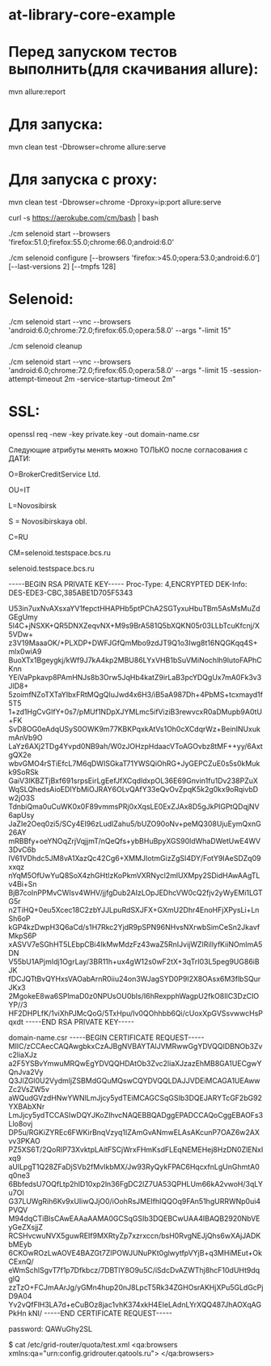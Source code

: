 # at-library-core-example

# Перед запуском тестов выполнить(для скачивания allure):
mvn allure:report

# Для запуска:
mvn clean test -Dbrowser=chrome allure:serve

# Для запуска с proxy:
mvn clean test -Dbrowser=chrome -Dproxy=ip:port allure:serve


curl -s https://aerokube.com/cm/bash | bash



./cm selenoid start --browsers 'firefox:51.0;firefox:55.0;chrome:66.0;android:6.0'


./cm selenoid configure [--browsers 'firefox:>45.0;opera:53.0;android:6.0'] [--last-versions 2] [--tmpfs 128]



# Selenoid:

./cm selenoid start --vnc --browsers 'android:6.0;chrome:72.0;firefox:65.0;opera:58.0' --args  "-limit 15"

./cm selenoid cleanup

./cm selenoid start --vnc --browsers 'android:6.0;chrome:72.0;firefox:65.0;opera:58.0' --args  "-limit 15 -session-attempt-timeout 2m -service-startup-timeout 2m"


# SSL:

openssl req -new -key private.key -out domain-name.csr

Следующие атрибуты менять можно ТОЛЬКО после согласования с ДАТИ:

O=BrokerCreditService Ltd.

OU=IT

L=Novosibirsk

S = Novosibirskaya obl.

C=RU

CM=selenoid.testspace.bcs.ru


selenoid.testspace.bcs.ru

-----BEGIN RSA PRIVATE KEY-----
Proc-Type: 4,ENCRYPTED
DEK-Info: DES-EDE3-CBC,385ABE1D705F5343

U53in7uxNvAXsxaYV1fepctHHAPHb5ptPChA2SGTyxuHbuTBm5AsMsMuZdGEgUmy
5l4C+jNSXK+QR5DNXZeqvNX+M9s9BrA581Q5bXQKN05r03LLbTcuKfcnj/X5VDw+
z3V19MaaaOK/+PLXDP+DWFJGfQmMbo9zdJT9Q1o3Iwg8t16NQGKqq4S+mlx0wiA9
BuoXTx1Bgeygkj/kWf9J7kA4kp2MBU86LYxVHB1bSuVMiNochlh9lutoFAPhCKnn
YEiVaPpkavp8PAmHNJs8b3Orw5JqHb4katZ9irLaB3pcYDQgUx7mA0Fk3v3JlD8+
5zoimfNZoTXTaYIbxFRtMQgQIuJwd4x6H3/iB5aA987Dh+4PbMS+tcxmayd1f5T5
1+zd1HgCvGlfY+0s7/pMUf1NDpXJYMLmc5ifViziB3rewvcxR0aDMupb9A0tU+FK
SvD8OG0eAdqUSyS0OWK9m77KBKPqxkAtVs1Oh0cXCdqrWz+BeinINUxukmAnVb9O
LaYz6AXj2TDg4Yvpd0NB9ah/W0zJOHzpHdaacVToAGOvbz8tMF++yy/6AxtgQX2e
wbvGMO4rSTiEfcL7M6qDWISGkaT71YWSQiOhRG+JyGEPCZuE0s5s0kMukk9SoRSk
GaiV3lKBZTjBxf691srpsEirLgEefJfXCqdldxpOL36E69Gnvin1fu1Dv238PZuX
WqSLQhedsAioEDIYbMiOJRAY6OLvQAfY33eQvOvZpqK5k2g0kx9oRqivbDw2jO3S
TdnbiQma0uCuWK0x0F89vmmsPRj0xXqsLE0ExZJAx8D5gJkPIGPtQDqjNV6apUsy
JaZIe2Oeq0zi5/SCy4EI96zLudIZahu5/bUZO90oNv+peMQ308UjuEymQxnG26AY
mRBBfy+oeYNOqZrjVqjjmT/nQeQfs+ybBHuBpyXGS90ldWhaDWetUwE4WV3DvC6b
lV61VDhdc5JM8vA1XazQc42Cg6+XMMJIotmGizZgSI4DY/FotY9IAeSDZq09xxqz
nYqM5OfUwYuQ8SoX4zhGHtIzKoPkmVXRNycl2mlUXMpy2SDidHAwAAgTLv4Bi+Sn
BjB7coInPPMvCWIsv4WHV/jjfgDub2AIzLOpJEDhcVW0cQ2fjv2yWyEMi1LGTG5r
n2TiHQ+0eu5Xcec18C2zbYJJLpuRdSXJFX+GXmU2Dhr4EnoHFjXPysLi+LnSh6oP
kGP4kzDwpH3Q6aCd/s1H7Rkc2YjdR9pSPN96NHvsNXrwbSimCeSn2JkavfMkpS6P
xASVV7eSGhHT5LEbpCBi4IkMwMdzFz43waZ5RnIJvijWZIRillyfKiiNOmlmA5DN
V55bU1APjmIdj1OgrLay/3BR11h+ux4gW12s0wF2tX+3qTrI03L5peg9UG86iBJK
fDCJQTtBvQYHxsVAOabArnR0iiu24on3WJagSYD0P9l2X8OAsx6M3flbSQurJKx3
2MgokeE8wa6SPlmaD0z0NPUsOU0bIs/I6hRexpphWagpU2fkO8IlC3DzCIOYP//3
HF2DHPLfK/1viXhPJMcQoG/5TxHpu/Iv0QOhhbb6Qi/cUoxXpGVSsvwwcHsPqxdt
-----END RSA PRIVATE KEY-----

domain-name.csr
-----BEGIN CERTIFICATE REQUEST-----
MIIC/zCCAecCAQAwgbkxCzAJBgNVBAYTAlJVMRwwGgYDVQQIDBNOb3Zvc2liaXJz
a2F5YSBvYmwuMRQwEgYDVQQHDAtOb3Zvc2liaXJzazEhMB8GA1UECgwYQnJva2Vy
Q3JlZGl0U2VydmljZSBMdGQuMQswCQYDVQQLDAJJVDEiMCAGA1UEAwwZc2VsZW5v
aWQudGVzdHNwYWNlLmJjcy5ydTEiMCAGCSqGSIb3DQEJARYTcGF2bG92YXBAbXNr
LmJjcy5ydTCCASIwDQYJKoZIhvcNAQEBBQADggEPADCCAQoCggEBAOFs3Llo8ovj
DP5u/RGKiZYREc6FWKirBnqVzyq1IZAmGvANmwELAsAKcunP7OAZ6w2AXvv3PKAO
PZ5XS6T/2QoRIP73XvktpLAitFSCjWrxFHmKsdFLEqNEMEHej8HzDN0ZlENxIxq9
aUlLpgT1Q28ZFaDjSVb2fMvIkbMX/Jw93RyQykFPAC6HqcxfnLgUnGhmtA0q0ne3
6BbfedsU7OQfLtp2hID10xp2ln36FgDC2lZ7UA53QPHLUm66kA2vwoH/3qLYu7Ol
G37LUWgRih6Kv9xUIiwQJjO0/iOohRsJMEIfhIQQOq9FAn51hgURRWNp0ui4PVQV
M94dqCTiBIsCAwEAAaAAMA0GCSqGSIb3DQEBCwUAA4IBAQB2920NbVEyGeZXsjjZ
RCSHvcwuNVX5guwREIf9MXRtyZp7xzrxccn/bsH0RvgNEJjQhs6wXAjJADKbMEyb
6CKOwROzLwAOVE4BAZGt7ZIPOWJUNuPKt0glwytfpVYjB+q3MHiMEut+OkCExnQ/
eWmSchlSgvT7f1p7Dfkbcz/7DBTlY8O9u5C/iSdcDvAZWThj8hcF10dUHt9dqglQ
zzTzO+FCJmAArJg/yGMn4hup20nJ8LpcT5Rk34ZGHOsrAKHjXPu5GLdGcPjD9A04
Yv2vQfFlH3LA7d+eCuBOz8jac1vhK374xkH4EIeLAdnLYrXQQ487JhAOXqAGPkHn
kNI/
-----END CERTIFICATE REQUEST-----

password:
QAWuGhy2SL




$ cat /etc/grid-router/quota/test.xml
<qa:browsers xmlns:qa="urn:config.gridrouter.qatools.ru">
<browser name="firefox" defaultVersion="45.0">
    <version number="45.0">
        <region name="1">
            <host name="localhost" port="4445" count="1"/>
        </region>
    </version>
</browser>
</qa:browsers>